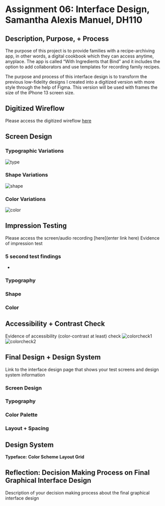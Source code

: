 # Assignment 06: Interface Design, Samantha Alexis Manuel, DH110


## Description, Purpose, + Process
The purpose of this project is to provide families with a recipe-archiving app, in other words, a digital cookbook which they can access anytime, anyplace. The app is called “With Ingredients that Bind” and it includes the option to add collaborators and use templates for recording family recipes. 


The purpose and process of this interface design is to transform the previous low-fidelity designs I created into a digitized version with more style through the help of Figma. This version will be used with frames the size of the iPhone 13 screen size. 


## Digitized Wireflow 
Please access the digitized wireflow [here](https://www.figma.com/file/4KN1fCa5r7IX7vht8ZwpEG/DH110---Assignment-06?type=design&node-id=0-1&t=PHL7AGLXS4tTG3DZ-0)


## Screen Design 
### Typographic Variations 
![type]()
### Shape Variations 
![shape]()
### Color Variations 
![color]()


## Impression Testing 
Please access the screen/audio recording [here](enter link here)
Evidence of impression test


### 5 second test findings 
* 


### Typography 
### Shape
### Color


## Accessibility + Contrast Check 
Evidence of accessibility (color-contrast at least) check
![colorcheck1]()
![colorcheck2]()


## Final Design + Design System 
Link to the interface design page that shows your test screens and design system information


### Screen Design 
### Typography
### Color Palette 
### Layout + Spacing 


## Design System 
**Typeface:**
**Color Scheme**
**Layout Grid**


## Reflection: Decision Making Process on Final Graphical Interface Design
Description of your decision making process about the final graphical interface design









